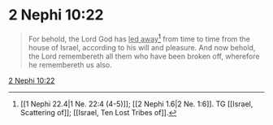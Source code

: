 # 2 Nephi 10:22

> For behold, the Lord God has <u>led away</u>[^a] from time to time from the house of Israel, according to his will and pleasure. And now behold, the Lord remembereth all them who have been broken off, wherefore he remembereth us also.

[2 Nephi 10:22](https://www.churchofjesuschrist.org/study/scriptures/bofm/2-ne/10?lang=eng&id=p22#p22)


[^a]: [[1 Nephi 22.4|1 Ne. 22:4 (4-5)]]; [[2 Nephi 1.6|2 Ne. 1:6]]. TG [[Israel, Scattering of]]; [[Israel, Ten Lost Tribes of]].
